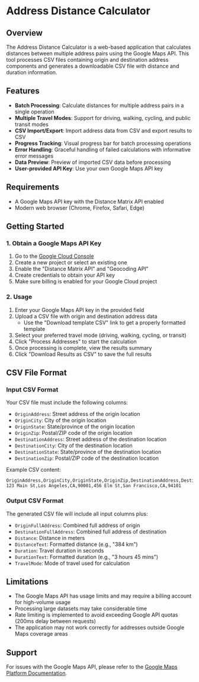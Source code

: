 # Address Distance Calculator

## Overview
The Address Distance Calculator is a web-based application that calculates distances between multiple address pairs using the Google Maps API. This tool processes CSV files containing origin and destination address components and generates a downloadable CSV file with distance and duration information.

## Features
- **Batch Processing**: Calculate distances for multiple address pairs in a single operation
- **Multiple Travel Modes**: Support for driving, walking, cycling, and public transit modes
- **CSV Import/Export**: Import address data from CSV and export results to CSV
- **Progress Tracking**: Visual progress bar for batch processing operations
- **Error Handling**: Graceful handling of failed calculations with informative error messages
- **Data Preview**: Preview of imported CSV data before processing
- **User-provided API Key**: Use your own Google Maps API key

## Requirements
- A Google Maps API key with the Distance Matrix API enabled
- Modern web browser (Chrome, Firefox, Safari, Edge)

## Getting Started

### 1. Obtain a Google Maps API Key
1. Go to the [Google Cloud Console](https://console.cloud.google.com/)
2. Create a new project or select an existing one
3. Enable the "Distance Matrix API" and "Geocoding API"
4. Create credentials to obtain your API key
5. Make sure billing is enabled for your Google Cloud project

### 2. Usage
1. Enter your Google Maps API key in the provided field
2. Upload a CSV file with origin and destination address data
   - Use the "Download template CSV" link to get a properly formatted template
3. Select your preferred travel mode (driving, walking, cycling, or transit)
4. Click "Process Addresses" to start the calculation
5. Once processing is complete, view the results summary
6. Click "Download Results as CSV" to save the full results

## CSV File Format

### Input CSV Format
Your CSV file must include the following columns:
- `OriginAddress`: Street address of the origin location
- `OriginCity`: City of the origin location
- `OriginState`: State/province of the origin location
- `OriginZip`: Postal/ZIP code of the origin location
- `DestinationAddress`: Street address of the destination location
- `DestinationCity`: City of the destination location
- `DestinationState`: State/province of the destination location
- `DestinationZip`: Postal/ZIP code of the destination location

Example CSV content:
```
OriginAddress,OriginCity,OriginState,OriginZip,DestinationAddress,DestinationCity,DestinationState,DestinationZip
123 Main St,Los Angeles,CA,90001,456 Elm St,San Francisco,CA,94101
```

### Output CSV Format
The generated CSV file will include all input columns plus:
- `OriginFullAddress`: Combined full address of origin
- `DestinationFullAddress`: Combined full address of destination
- `Distance`: Distance in meters
- `DistanceText`: Formatted distance (e.g., "384 km")
- `Duration`: Travel duration in seconds
- `DurationText`: Formatted duration (e.g., "3 hours 45 mins")
- `TravelMode`: Mode of travel used for calculation

## Limitations
- The Google Maps API has usage limits and may require a billing account for high-volume usage
- Processing large datasets may take considerable time
- Rate limiting is implemented to avoid exceeding Google API quotas (200ms delay between requests)
- The application may not work correctly for addresses outside Google Maps coverage areas

## Support
For issues with the Google Maps API, please refer to the [Google Maps Platform Documentation](https://developers.google.com/maps/documentation).